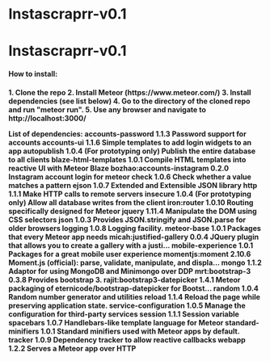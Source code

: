 # Instascraprr-v0.1
<h1>Instascraprr-v0.1</h1>

<h4>How to install:<h4>
1. Clone the repo
2. Install Meteor (https://www.meteor.com/)
3. Install dependencies (see list below)
4. Go to the directory of the cloned repo and run "meteor run".
5. Use any browser and navigate to http://localhost:3000/

List of dependencies:
accounts-password            1.1.3  Password support for accounts
accounts-ui                  1.1.6  Simple templates to add login widgets to an app
autopublish                  1.0.4  (For prototyping only) Publish the entire database to all clients
blaze-html-templates         1.0.1  Compile HTML templates into reactive UI with Meteor Blaze
bozhao:accounts-instagram    0.2.0  Instagram account login for meteor
check                        1.0.6  Check whether a value matches a pattern
ejson                        1.0.7  Extended and Extensible JSON library
http                         1.1.1  Make HTTP calls to remote servers
insecure                     1.0.4  (For prototyping only) Allow all database writes from the client
iron:router                  1.0.10  Routing specifically designed for Meteor
jquery                       1.11.4  Manipulate the DOM using CSS selectors
json                         1.0.3  Provides JSON.stringify and JSON.parse for older browsers
logging                      1.0.8  Logging facility.
meteor-base                  1.0.1  Packages that every Meteor app needs
micah:justified-gallery      0.0.4  JQuery plugin that allows you to create a gallery with a justi...
mobile-experience            1.0.1  Packages for a great mobile user experience
momentjs:moment              2.10.6  Moment.js (official): parse, validate, manipulate, and displa...
mongo                        1.1.2  Adaptor for using MongoDB and Minimongo over DDP
mrt:bootstrap-3              0.3.8  Provides bootstrap 3.
rajit:bootstrap3-datepicker  1.4.1  Meteor packaging of eternicode/bootstrap-datepicker for Bootst...
random                       1.0.4  Random number generator and utilities
reload                       1.1.4  Reload the page while preserving application state.
service-configuration        1.0.5  Manage the configuration for third-party services
session                      1.1.1  Session variable
spacebars                    1.0.7  Handlebars-like template language for Meteor
standard-minifiers           1.0.1  Standard minifiers used with Meteor apps by default.
tracker                      1.0.9  Dependency tracker to allow reactive callbacks
webapp                       1.2.2  Serves a Meteor app over HTTP
